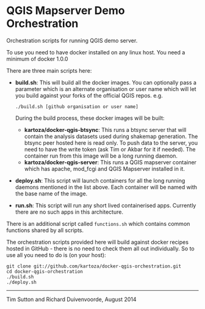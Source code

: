 QGIS Mapserver Demo Orchestration
=================================

Orchestration scripts for running QGIS demo server.

To use you need to have docker installed on any linux host. You
need a minimum of docker 1.0.0

There are three main scripts here:

* **build.sh**: This will build all the docker images. 
  You can optionally pass a parameter which is an alternate organisation or
  user name which will let you build against your forks of the official QGIS
  repos. e.g.

  ``./build.sh [github organisation or user name]``
  
  During the build process, these docker images will be built:
  * **kartoza/docker-qgis-btsync**: This runs a btsync server that will
    contain the analysis datasets used during shakemap generation. The btsync 
    peer hosted here is read only. To push data to the server, you need to 
    have the write token (ask Tim or Akbar for it if needed). The 
    container run from this image will be a long running daemon. 
  * **kartoza/docker-qgis-server**: This runs a QGIS mapserver container 
    which has apache, mod_fcgi and QGIS Mapserver installed in it.
  
* **deploy.sh**: This script will launch containers for all the long running
  daemons mentioned in the list above. Each container will be named with
  the base name of the image.
 
* **run.sh**: This script will run any short lived containerised apps.
  Currently there are no such apps in this architecture.
  

There is an additional script called `functions.sh` which contains common
functions shared by all scripts.

The orchestration scripts provided here will build against docker recipes
hosted in GitHub - there is no need to check them all out individually. So 
to use all you need to do is (on your host):


```
git clone git://github.com/kartoza/docker-qgis-orchestration.git
cd docker-qgis-orchestration
./build.sh
./deploy.sh
```

--------

Tim Sutton and Richard Duivenvoorde, August 2014


